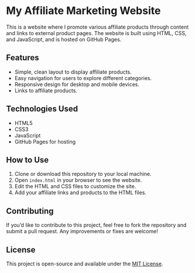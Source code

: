 # My Affiliate Marketing Website

This is a website where I promote various affiliate products through content and links to external product pages. The website is built using HTML, CSS, and JavaScript, and is hosted on GitHub Pages.

## Features

- Simple, clean layout to display affiliate products.
- Easy navigation for users to explore different categories.
- Responsive design for desktop and mobile devices.
- Links to affiliate products.

## Technologies Used

- HTML5
- CSS3
- JavaScript
- GitHub Pages for hosting

## How to Use

1. Clone or download this repository to your local machine.
2. Open `index.html` in your browser to see the website.
3. Edit the HTML and CSS files to customize the site.
4. Add your affiliate links and products to the HTML files.

## Contributing

If you’d like to contribute to this project, feel free to fork the repository and submit a pull request. Any improvements or fixes are welcome!

## License

This project is open-source and available under the [MIT License](LICENSE).
